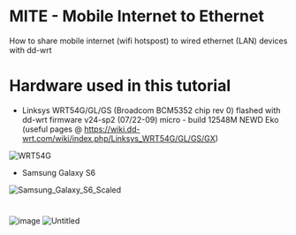 # MITE - Mobile Internet to Ethernet
How to share mobile internet (wifi hotspost) to wired ethernet (LAN) devices with dd-wrt

# Hardware used in this tutorial
- Linksys WRT54G/GL/GS (Broadcom BCM5352 chip rev 0) flashed with dd-wrt firmware v24-sp2 (07/22-09) micro - build 12548M NEWD Eko
(useful pages @ https://wiki.dd-wrt.com/wiki/index.php/Linksys_WRT54G/GL/GS/GX)

![WRT54G](https://user-images.githubusercontent.com/67799618/91707965-8351cb00-eb78-11ea-9bcf-6762f3a32230.png)
- Samsung Galaxy S6

![Samsung_Galaxy_S6_Scaled](https://user-images.githubusercontent.com/67799618/91667284-4dbacc80-eafb-11ea-92c1-f597a17c8265.png)

# 

![image](https://user-images.githubusercontent.com/67799618/91665740-c87dea80-eaef-11ea-96f2-606682c35c73.png)
![Untitled](https://user-images.githubusercontent.com/67799618/91666968-32e75880-eaf9-11ea-9f1f-19ad3ca9d5d2.png)
